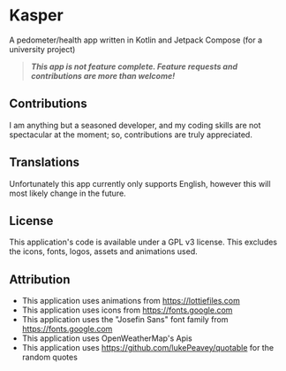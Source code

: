# Kasper
A pedometer/health app written in Kotlin and Jetpack Compose (for a university project)
> _**This app is not feature complete. Feature requests and contributions are more than welcome!**_

## Contributions

I am anything but a seasoned developer, and my coding skills are not spectacular at the moment; so, contributions are truly appreciated.

## Translations

Unfortunately this app currently only supports English, however this will most likely change in the future.

## License

This application's code is available under a GPL v3 license. This excludes the icons, fonts, logos, assets and animations used.

## Attribution

* This application uses animations from https://lottiefiles.com
* This application uses icons from https://fonts.google.com
* This application uses the "Josefin Sans" font family from https://fonts.google.com
* This application uses OpenWeatherMap's Apis
* This application uses https://github.com/lukePeavey/quotable for the random quotes
